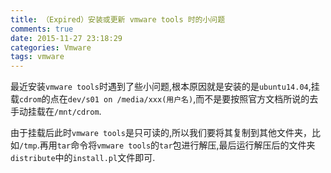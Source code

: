 ```yaml
---
title: （Expired）安装或更新 vmware tools 时的小问题
comments: true
date: 2015-11-27 23:18:29
categories: Vmware
tags: vmware
---
```


最近安装`vmware tools`时遇到了些小问题,根本原因就是安装的是`ubuntu14.04`,挂载`cdrom`的点在`dev/s01 on /media/xxx(用户名)`,而不是要按照官方文档所说的去手动挂载在`/mnt/cdrom`.

由于挂载后此时`vmware tools`是只可读的,所以我们要将其复制到其他文件夹，比如`/tmp`.再用`tar`命令将`vmware tools`的`tar`包进行解压,最后运行解压后的文件夹`distribute`中的`install.pl`文件即可.
